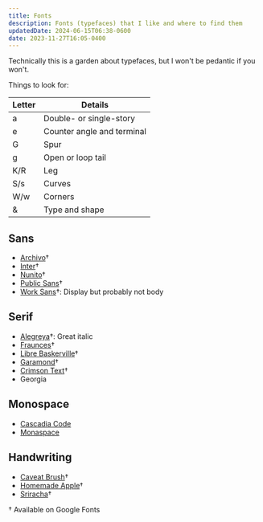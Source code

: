 ```yaml
---
title: Fonts
description: Fonts (typefaces) that I like and where to find them
updatedDate: 2024-06-15T06:38-0600
date: 2023-11-27T16:05-0400
---
```


Technically this is a garden about typefaces, but I won't be pedantic if you
won't.

Things to look for:

| Letter | Details                    |
| ------ | -------------------------- |
| a      | Double- or single-story    |
| e      | Counter angle and terminal |
| G      | Spur                       |
| g      | Open or loop tail          |
| K/R    | Leg                        |
| S/s    | Curves                     |
| W/w    | Corners                    |
| &      | Type and shape             |

## Sans

- [Archivo](https://fonts.google.com/specimen/Archivo)†
- [Inter](https://fonts.google.com/specimen/Inter)†
- [Nunito](https://fonts.google.com/specimen/Nunito)†
- [Public Sans](https://fonts.google.com/specimen/Public+Sans)†
- [Work Sans](https://fonts.google.com/specimen/Work+Sans)†: Display but
  probably not body

## Serif

- [Alegreya](https://fonts.google.com/specimen/Alegreya)†: Great italic
- [Fraunces](https://fonts.google.com/specimen/Fraunces)†
- [Libre Baskerville](https://fonts.google.com/specimen/Libre+Baskerville)†
- [Garamond](https://fonts.google.com/specimen/EB+Garamond)†
- [Crimson Text](https://fonts.google.com/specimen/Crimson+Text)†
- Georgia

## Monospace

- [Cascadia Code](https://github.com/microsoft/cascadia-code)
- [Monaspace](https://github.com/githubnext/monaspace)

## Handwriting

- [Caveat Brush](https://fonts.google.com/specimen/Caveat+Brush)†
- [Homemade Apple](https://fonts.google.com/specimen/Homemade+Apple)†
- [Sriracha](https://fonts.google.com/specimen/Sriracha)†

† Available on Google Fonts

